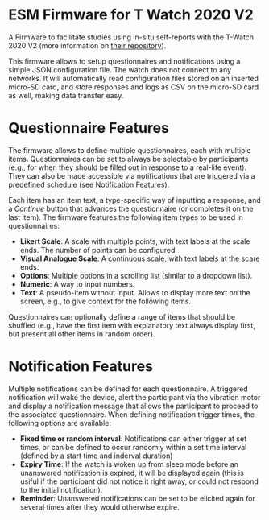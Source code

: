 # ESM Firmware for T Watch 2020 V2

A Firmware to facilitate studies using in-situ self-reports with the T-Watch 2020 V2 (more information on [their repository](https://github.com/Xinyuan-LilyGO/TTGO_TWatch_Library)).

This firmware allows to setup questionnaires and notifications using a simple JSON configuration file. The watch does not connect to any networks. It will automatically read configuration files stored on an inserted micro-SD card, and store responses and logs as CSV on the micro-SD card as well, making data transfer easy.

# Questionnaire Features

The firmware allows to define multiple questionnaires, each with multiple items. Questionnaires can be set to always be selectable by participants (e.g., for when they should be filled out in response to a real-life event). They can also be made accessible via notifications that are triggered via a predefined schedule (see Notification Features).

Each item has an item text, a type-specific way of inputting a response, and a *Continue* button that advances the questionnaire (or completes it on the last item). The firmware features the following item types to be used in questionnaires:

* **Likert Scale**: A scale with multiple points, with text labels at the scale ends. The number of points can be configured.
* **Visual Analogue Scale**: A continuous scale, with text labels at the scare ends.
* **Options**: Multiple options in a scrolling list (similar to a dropdown list).
* **Numeric**: A way to input numbers.
* **Text**: A pseudo-item without input. Allows to display more text on the screen, e.g., to give context for the following items.

Questionnaires can optionally define a range of items that should be shuffled (e.g., have the first item with explanatory text always display first, but present all other items in random order).

# Notification Features

Multiple notifications can be defined for each questionnaire. A triggered notification will wake the device, alert the participant via the vibration motor and display a notification message that allows the participant to proceed to the associated questionnaire. When defining notification trigger times, the following options are available:

* **Fixed time or random interval**: Notifications can either trigger at set times, or can be defined to occur randomly within a set time interval (defined by a start time and inderval duration)
* **Expiry Time**: If the watch is woken up from sleep mode before an unanswered notification is expired, it will be displayed again (this is usiful if the participant did not notice it right away, or could not respond to the initial notification).
* **Reminder**: Unanswered notifications can be set to be elicited again for several times after they would otherwise expire.
